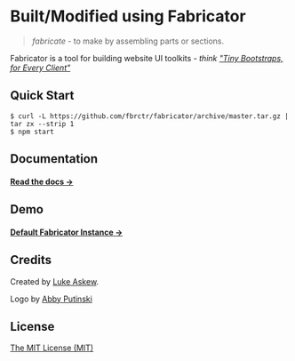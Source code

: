 # Built/Modified using Fabricator

> _fabricate_ - to make by assembling parts or sections.

Fabricator is a tool for building website UI toolkits - _think ["Tiny Bootstraps, for Every Client"](http://daverupert.com/2013/04/responsive-deliverables/#tiny-bootstraps-for-every-client)_

## Quick Start

```shell
$ curl -L https://github.com/fbrctr/fabricator/archive/master.tar.gz | tar zx --strip 1
$ npm start
```

## Documentation

#### [Read the docs →](http://fbrctr.github.io/docs)

## Demo

#### [Default Fabricator Instance →](http://fbrctr.github.io/demo)

## Credits

Created by [Luke Askew](http://twitter.com/lukeaskew).

Logo by [Abby Putinski](https://abbyputinski.com/)

## License

[The MIT License (MIT)](http://opensource.org/licenses/mit-license.php)
